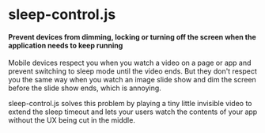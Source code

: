 # sleep-control.js
#### Prevent devices from dimming, locking or turning off the screen when the application needs to keep running

Mobile devices respect you when you watch a video on a page or app and prevent switching to sleep mode until the video ends.
But they don't respect you the same way when you watch an image slide show and dim the screen before the slide show ends, which is annoying.

sleep-control.js solves this problem by playing a tiny little invisible video to extend the sleep timeout and lets your users watch the contents of your app without the UX being cut in the middle.
